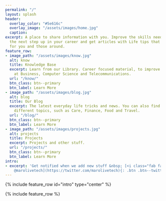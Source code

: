 ```yaml
---
permalink: "/"
layout: splash
header:
  overlay_color: "#5e616c"
  overlay_image: "/assets/images/home.jpg"
  caption: 
excerpt: A place to share information with you. Improve the skills needed for making
  the next step up in your career and get articles with Life tips that improves life
  for you and those around.
feature_row:
- image_path: "/assets/images/know.jpg"
  alt: know
  title: Knowledge Base
  excerpt: Learn from our Library. Career focused material, to improve your skills
    at Business, Computer Science and Telecommunications.
  url: "/know/"
  btn_class: btn--primary
  btn_label: Learn More
- image_path: "/assets/images/blog.jpg"
  alt: blog
  title: Our Blog
  excerpt: The latest everyday life tricks and news. You can also find guides about
    different topics, such as Care, Finance, Food and Travel.
  url: "/blog/"
  btn_class: btn--primary
  btn_label: Learn More
- image_path: "/assets/images/projects.jpg"
  alt: projects
  title: Projects
  excerpt: Projects and other stuff.
  url: "/projects/"
  btn_class: btn--primary
  btn_label: Learn More
intro:
- excerpt: 'Get notified when we add new stuff &nbsp; [<i class="fab fa-twitter"></i>
    @marolivetech](https://twitter.com/marolivetech){: .btn .btn--twitter}'
---
```


{% include feature_row id="intro" type="center" %}

{% include feature_row %}
